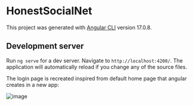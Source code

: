 # HonestSocialNet

This project was generated with [Angular CLI](https://github.com/angular/angular-cli) version 17.0.8.

## Development server

Run `ng serve` for a dev server. Navigate to `http://localhost:4200/`. The application will automatically reload if you change any of the source files.

The login page is recreated inspired from default home page that angular creates in a new app:

![image](https://github.com/devashish234073/honest-social-net/assets/20777854/05550754-aaac-4b19-89a8-2b1ce21640f7)

